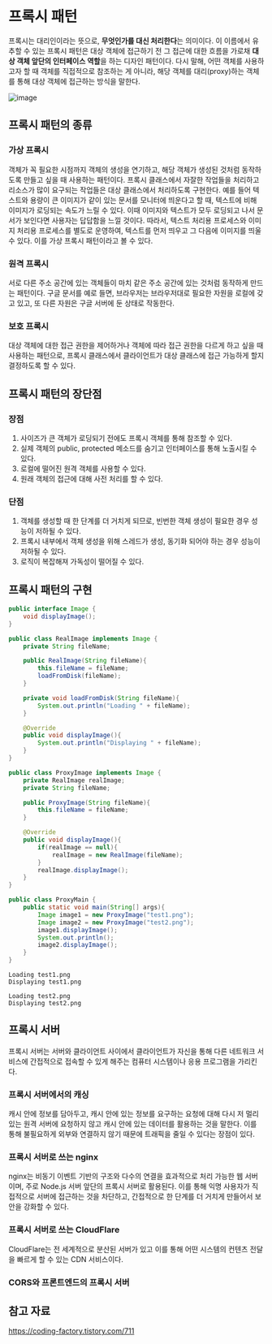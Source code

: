 # 프록시 패턴 

프록시는 대리인이라는 뜻으로, **무엇인가를 대신 처리한다**는 의미이다. 이 이름에서 유추할 수 있는 프록시 패턴은 대상 객체에 접근하기 전 그 접근에 대한 흐름을 가로채 **대상 객체 앞단의 인터페이스 역할**을 하는 디자인 패턴이다. 다시 말해, 어떤 객체를 사용하고자 할 때 객체를 직접적으로 참조하는 게 아니라, 해당 객체를 대리(proxy)하는 객체를 통해 대상 객체에 접근하는 방식을 말한다. 

![image](https://user-images.githubusercontent.com/68090939/225499224-8013d534-5f74-46a3-8c6f-7b5e2aa0eb10.png)


## 프록시 패턴의 종류 

### 가상 프록시 

객체가 꼭 필요한 시점까지 객체의 생성을 연기하고, 해당 객체가 생성된 것처럼 동작하도록 만들고 싶을 때 사용하는 패턴이다. 프록시 클래스에서 자잘한 작업들을 처리하고 리소스가 많이 요구되는 작업들은 대상 클래스에서 처리하도록 구현한다. 예를 들어 텍스트와 용량이 큰 이미지가 같이 있는 문서를 모니터에 띄운다고 할 때, 텍스트에 비해 이미지가 로딩되는 속도가 느릴 수 있다. 이때 이미지와 텍스트가 모두 로딩되고 나서 문서가 보인다면 사용자는 답답함을 느낄 것이다. 따라서, 텍스트 처리용 프로세스와 이미지 처리용 프로세스를 별도로 운영하여, 텍스트를 먼저 띄우고 그 다음에 이미지를 띄울 수 있다. 이를 가상 프록시 패턴이라고 볼 수 있다. 

### 원격 프록시 

서로 다른 주소 공간에 있는 객체들이 마치 같은 주소 공간에 있는 것처럼 동작하게 만드는 패턴이다. 구글 문서를 예로 들면, 브라우저는 브라우저대로 필요한 자원을 로컬에 갖고 있고, 또 다른 자원은 구글 서버에 둔 상태로 작동한다. 

### 보호 프록시 

대상 객체에 대한 접근 권한을 제어하거나 객체에 따라 접근 권한을 다르게 하고 싶을 때 사용하는 패턴으로, 프록시 클래스에서 클라이언트가 대상 클래스에 접근 가능하게 할지 결정하도록 할 수 있다. 

## 프록시 패턴의 장단점 

### 장점 

1. 사이즈가 큰 객체가 로딩되기 전에도 프록시 객체를 통해 참조할 수 있다.
2. 실제 객체의 public, protected 메소드를 숨기고 인터페이스를 통해 노출시킬 수 있다. 
3. 로컬에 떨어진 원격 객체를 사용할 수 있다.
4. 원래 객체의 접근에 대해 사전 처리를 할 수 있다. 

### 단점 

1. 객체를 생성할 때 한 단계를 더 거치게 되므로, 빈번한 객체 생성이 필요한 경우 성능이 저하될 수 있다. 
2. 프록시 내부에서 객체 생성을 위해 스레드가 생성, 동기화 되어야 하는 경우 성능이 저하될 수 있다. 
3. 로직이 복잡해져 가독성이 떨어질 수 있다. 

## 프록시 패턴의 구현 

```java
public interface Image {
    void displayImage(); 
}
```

```java 
public class RealImage implements Image {
    private String fileName; 

    public RealImage(String fileName){
        this.fileName = fileName; 
        loadFromDisk(fileName); 
    }

    private void loadFromDisk(String fileName){
        System.out.println("Loading " + fileName);
    }

    @Override 
    public void displayImage(){
        System.out.println("Displaying " + fileName); 
    }
}
```

```java 
public class ProxyImage implements Image {
    private RealImage realImage; 
    private String fileName; 

    public ProxyImage(String fileName){
        this.fileName = fileName; 
    }

    @Override 
    public void displayImage(){
        if(realImage == null){
            realImage = new RealImage(fileName); 
        }
        realImage.displayImage();
    }
}
```

```java
public class ProxyMain {
    public static void main(String[] args){
        Image image1 = new ProxyImage("test1.png");
        Image image2 = new ProxyImage("test2.png");
        image1.displayImage(); 
        System.out.println(); 
        image2.displayImage();        
    }
}
```

```
Loading test1.png 
Displaying test1.png 

Loading test2.png 
Displaying test2.png 
```

## 프록시 서버 

프록시 서버는 서버와 클라이언트 사이에서 클라이언트가 자신을 통해 다른 네트워크 서비스에 간접적으로 접속할 수 있게 해주는 컴퓨터 시스템이나 응용 프로그램을 가리킨다. 

### 프록시 서버에서의 캐싱 

캐시 안에 정보를 담아두고, 캐시 안에 있는 정보를 요구하는 요청에 대해 다시 저 멀리 있는 원격 서버에 요청하지 않고 캐시 안에 있는 데이터를 활용하는 것을 말한다. 이를 통해 불필요하게 외부와 연결하지 않기 때문에 트래픽을 줄일 수 있다는 장점이 있다. 

### 프록시 서버로 쓰는 nginx

nginx는 비동기 이벤트 기반의 구조와 다수의 연결을 효과적으로 처리 가능한 웹 서버이며, 주로 Node.js 서버 앞단의 프록시 서버로 활용된다. 이를 통해 익명 사용자가 직접적으로 서버에 접근하는 것을 차단하고, 간접적으로 한 단계를 더 거치게 만들어서 보안을 강화할 수 있다. 

### 프록시 서버로 쓰는 CloudFlare 

CloudFlare는 전 세계적으로 분산된 서버가 있고 이를 통해 어떤 시스템의 컨텐츠 전달을 빠르게 할 수 있는 CDN 서비스이다. 

### CORS와 프론트엔드의 프록시 서버 



## 참고 자료 

https://coding-factory.tistory.com/711

